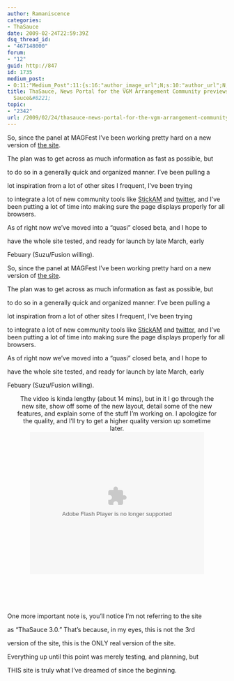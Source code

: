 ```yaml
---
author: Ramaniscence
categories:
- ThaSauce
date: 2009-02-24T22:59:39Z
dsq_thread_id:
- "467148000"
forum:
- "12"
guid: http://847
id: 1735
medium_post:
- O:11:"Medium_Post":11:{s:16:"author_image_url";N;s:10:"author_url";N;s:11:"byline_name";N;s:12:"byline_email";N;s:10:"cross_link";N;s:2:"id";N;s:21:"follower_notification";N;s:7:"license";N;s:14:"publication_id";N;s:6:"status";N;s:3:"url";N;}
title: ThaSauce, News Portal for the VGM Arrangement Community previews &#8221;New
  Sauce&#8221;
topic:
- "2342"
url: /2009/02/24/thasauce-news-portal-for-the-vgm-arrangement-community-previews-new-sauce/
---
```


So, since the panel at MAGFest I&#8217;ve been working pretty hard on a new version of <a href="../../../../undefined/http://www.thasauce.net" target="_blank">the site</a>.
  
The plan was to get across as much information as fast as possible, but
  
to do so in a generally quick and organized manner. I&#8217;ve been pulling a
  
lot inspiration from a lot of other sites I frequent, I&#8217;ve been trying
  
to integrate a lot of new community tools like <a href="http://stickam.com/thasauce" target="_blank">StickAM</a> and <a href="http://twitter.com/thasauce" target="_blank">twitter</a>, and I&#8217;ve been putting a lot of time into making sure the page displays properly for all browsers.

As of right now we&#8217;ve moved into a &#8220;quasi&#8221; closed beta, and I hope to
  
have the whole site tested, and ready for launch by late March, early
  
Febuary (Suzu/Fusion willing).

So, since the panel at MAGFest I&#8217;ve been working pretty hard on a new version of <a href="../../../../undefined/http://www.thasauce.net" target="_blank">the site</a>.
  
The plan was to get across as much information as fast as possible, but
  
to do so in a generally quick and organized manner. I&#8217;ve been pulling a
  
lot inspiration from a lot of other sites I frequent, I&#8217;ve been trying
  
to integrate a lot of new community tools like <a href="http://stickam.com/thasauce" target="_blank">StickAM</a> and <a href="http://twitter.com/thasauce" target="_blank">twitter</a>, and I&#8217;ve been putting a lot of time into making sure the page displays properly for all browsers.

As of right now we&#8217;ve moved into a &#8220;quasi&#8221; closed beta, and I hope to
  
have the whole site tested, and ready for launch by late March, early
  
Febuary (Suzu/Fusion willing).

<div align="center">
  The video is kinda lengthy (about 14 mins), but in it I go through the<br /> new site, show off some of the new layout, detail some of the new<br /> features, and explain some of the stuff I&#8217;m working on. I apologize for<br /> the quality, and I&#8217;ll try to get a higher quality version up sometime<br /> later.
</div>

<div align="center">
  <embed id="VideoPlayback" style="width: 400px; height: 326px;" src="http://video.google.com/googleplayer.swf?docid=4949789896473652423&hl=en&fs=true" type="application/x-shockwave-flash" width="300" height="150">
  </embed>
</div>

&nbsp;

<div align="center">
  <p>
    <a href="http://hosting.thasauce.net/users/thasauce/newSauce01.png" target="_blank"><img src="http://hosting.thasauce.net/users/thasauce/newSauce01sm.png" alt="" border="0" /></a>
  </p>
  
  <p>
    <a href="http://hosting.thasauce.net/users/thasauce/newSauce02.png" target="_blank"><img src="http://hosting.thasauce.net/users/thasauce/newSauce02sm.png" alt="" border="0" /></a>
  </p>
  
  <p>
    <a href="http://hosting.thasauce.net/users/thasauce/newSauce03.png" target="_blank"><img src="http://hosting.thasauce.net/users/thasauce/newSauce03sm.png" alt="" border="0" /></a>
  </p>
</div>

One more important note is, you&#8217;ll notice I&#8217;m not referring to the site
  
as &#8220;ThaSauce 3.0.&#8221; That&#8217;s because, in my eyes, this is not the 3rd
  
version of the site, this is the ONLY real version of the site.
  
Everything up until this point was merely testing, and planning, but
  
THIS site is truly what I&#8217;ve dreamed of since the beginning.